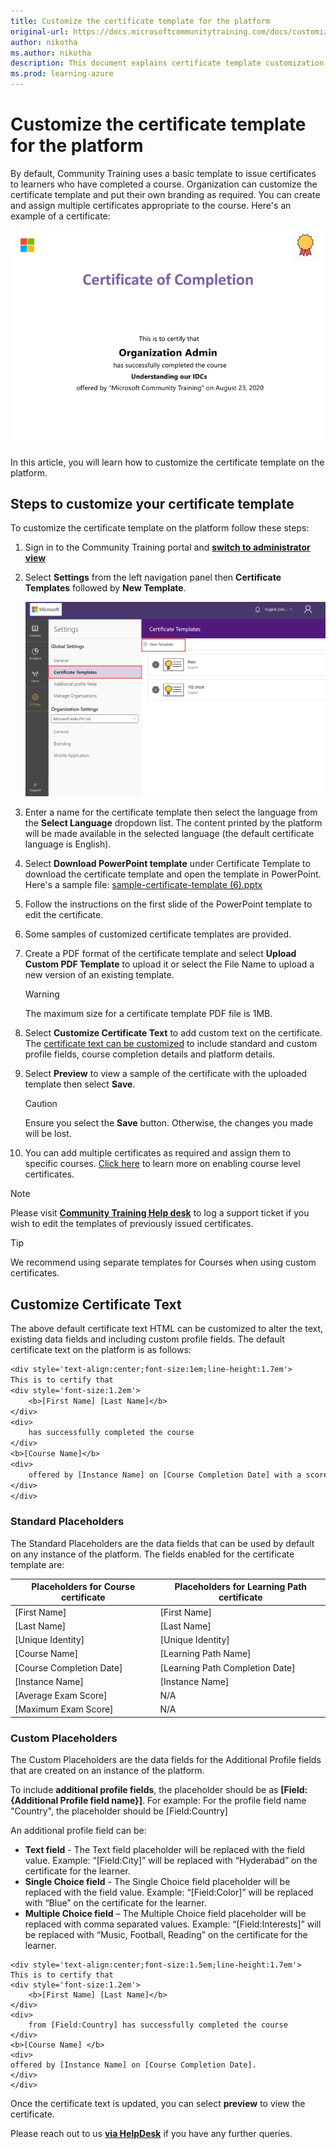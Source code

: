 ```yaml
---
title: Customize the certificate template for the platform
original-url: https://docs.microsoftcommunitytraining.com/docs/customize-the-certificate-template
author: nikotha
ms.author: nikotha
description: This document explains certificate template customization flow on the Community Training platform. 
ms.prod: learning-azure
---
```


# Customize the certificate template for the platform

By default, Community Training uses a basic template to issue certificates to learners who have completed a course. Organization can customize the certificate template and put their own branding as required. You can create and assign multiple certificates appropriate to the course. Here's an example of a certificate:

![Multiple certificates](../media/image%28324%29.png)

In this article, you will learn how to customize the certificate template on the platform.

## Steps to customize your certificate template

To customize the certificate template on the platform follow these steps:

1. Sign in to the Community Training portal and [**switch to administrator view**](../get-started/step-by-step-configuration-guide.md#step-2--switch-to-administrator-view-of-the-portal)

1. Select **Settings** from the left navigation panel then **Certificate Templates** followed by **New Template**.

    ![certificate selection](../media/certificate%20selection.png)

1. Enter a name for the certificate template then select the language from the **Select Language** dropdown list. The content printed by the platform will be made available in the selected language (the default certificate language is English).

1. Select **Download PowerPoint template** under Certificate Template to download the certificate template and open the template in PowerPoint. Here's a sample file: [sample-certificate-template (6).pptx](https://github.com/MicrosoftDocs/microsoft-community-training/files/6938903/sample-certificate-template.6.pptx)

1. Follow the instructions on the first slide of the PowerPoint template to edit the certificate.

1. Some samples of customized certificate templates are provided.

1. Create a PDF format of the certificate template and select **Upload Custom PDF Template** to upload it or select the File Name to upload a new version of an existing template.

    > [!WARNING]  
    > The maximum size for a certificate template PDF file is 1MB.

1. Select **Customize Certificate Text** to add custom text on the certificate. The [certificate text can be customized](#customize-certificate-text) to include standard and custom profile fields, course completion details and platform details.

1. Select **Preview** to view a sample of the certificate with the uploaded template then select **Save**.

    > [!CAUTION]  
    > Ensure you select the **Save** button. Otherwise, the changes you made will be lost.

1. You can add multiple certificates as required and assign them to specific courses. [Click here](../settings/enable-course-level-certificate.md) to learn more on enabling course level certificates.

> [!Note]  
> Please visit [**Community Training Help desk**](https://aka.ms/cthelpdesk) to log a support ticket if you wish to edit the templates of previously issued certificates.

> [!TIP]  
> We recommend using separate templates for Courses when using custom certificates.

## Customize Certificate Text

The above default certificate text HTML can be customized to alter the text, existing data fields and including custom profile fields. The default certificate text on the platform is as follows:

```Default Certificate Text
<div style='text-align:center;font-size:1em;line-height:1.7em'>
This is to certify that
<div style='font-size:1.2em'>
    <b>[First Name] [Last Name]</b>
</div>
<div>
    has successfully completed the course
</div>
<b>[Course Name]</b>
<div>
    offered by [Instance Name] on [Course Completion Date] with a score of [Average Exam Score]%.
</div>
</div>
```

### Standard Placeholders

The Standard Placeholders are the data fields that can be used by default on any instance of the platform. The fields enabled for the certificate template are:

|Placeholders for Course certificate| Placeholders for Learning Path certificate|
|---|---|
|[First Name]|[First Name]|
|[Last Name]|[Last Name]|
|[Unique Identity]|[Unique Identity]|
|[Course Name]|[Learning Path Name]|
|[Course Completion Date]|[Learning Path Completion Date]|
|[Instance Name]|[Instance Name]|
|[Average Exam Score]|N/A|
|[Maximum Exam Score]|N/A|

### Custom Placeholders

The Custom Placeholders are the data fields for the Additional Profile fields that are created on an instance of the platform.

To include **additional profile fields**, the placeholder should be as **[Field:{Additional Profile field name}]**. For example: For the profile field name "Country", the placeholder should be [Field:Country]

An additional profile field can be:

* **Text field** -  The Text field placeholder will be replaced with the field value. Example: “[Field:City]” will be replaced with “Hyderabad” on the certificate for the learner.
* **Single Choice field** - The Single Choice field placeholder will be replaced with the field value. Example: “[Field:Color]” will be replaced with “Blue” on the certificate for the learner.
* **Multiple Choice field** – The Multiple Choice field placeholder will be replaced with comma separated values. Example: “[Field:Interests]” will be replaced with “Music, Football, Reading” on the certificate for the learner.

```Sample Certificate Text with Additional Profile Field 'Country'
<div style='text-align:center;font-size:1.5em;line-height:1.7em'>
This is to certify that
<div style='font-size:1.2em'>
    <b>[First Name] [Last Name]</b>
</div>
<div>
    from [Field:Country] has successfully completed the course
</div>
<b>[Course Name] </b>
<div>
offered by [Instance Name] on [Course Completion Date].
</div>
</div>
```

Once the certificate text is updated, you can select **preview** to view the certificate.

Please reach out to us [**via HelpDesk**](https://aka.ms/cthelpdesk) if you have any further queries.